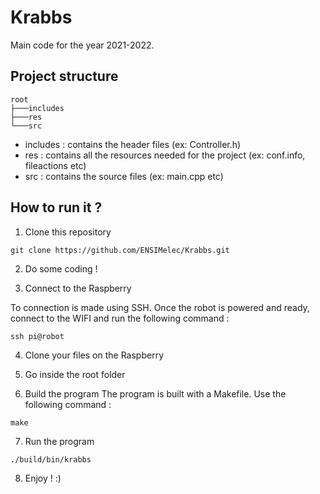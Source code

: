 # Krabbs

Main code for the year 2021-2022.

## Project structure
```
root
├───includes
├───res
└───src
```

- includes : contains the header files (ex: Controller.h)
- res : contains all the resources needed for the project (ex: conf.info, fileactions etc)
- src : contains the source files (ex: main.cpp etc)

## How to run it ?

1. Clone this repository
```
git clone https://github.com/ENSIMelec/Krabbs.git
```
2. Do some coding !

3. Connect to the Raspberry

To connection is made using SSH. Once the robot is powered and ready, connect to the WIFI and run the following command :
```
ssh pi@robot
```

4. Clone your files on the Raspberry

5. Go inside the root folder

6. Build the program
The program is built with a Makefile. Use the following command :
```
make
```

7. Run the program
```
./build/bin/krabbs
```

8. Enjoy ! :)
